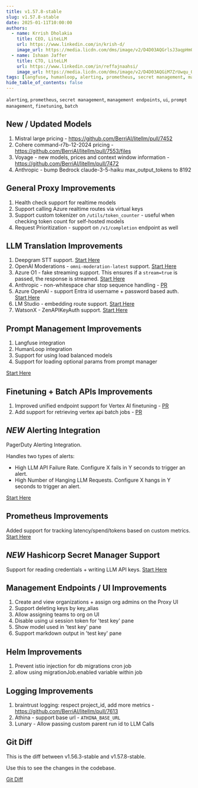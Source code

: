```yaml
---
title: v1.57.8-stable
slug: v1.57.8-stable
date: 2025-01-11T10:00:00
authors:
  - name: Krrish Dholakia
    title: CEO, LiteLLM
    url: https://www.linkedin.com/in/krish-d/
    image_url: https://media.licdn.com/dms/image/v2/D4D03AQGrlsJ3aqpHmQ/profile-displayphoto-shrink_400_400/B4DZSAzgP7HYAg-/0/1737327772964?e=1749686400&v=beta&t=Hkl3U8Ps0VtvNxX0BNNq24b4dtX5wQaPFp6oiKCIHD8
  - name: Ishaan Jaffer
    title: CTO, LiteLLM
    url: https://www.linkedin.com/in/reffajnaahsi/
    image_url: https://media.licdn.com/dms/image/v2/D4D03AQGiM7ZrUwqu_Q/profile-displayphoto-shrink_800_800/profile-displayphoto-shrink_800_800/0/1675971026692?e=1741824000&v=beta&t=eQnRdXPJo4eiINWTZARoYTfqh064pgZ-E21pQTSy8jc
tags: [langfuse, humanloop, alerting, prometheus, secret management, management endpoints, ui, prompt management, finetuning, batch]
hide_table_of_contents: false
---
```


`alerting`, `prometheus`, `secret management`, `management endpoints`, `ui`, `prompt management`, `finetuning`, `batch`


## New / Updated Models

1. Mistral large pricing - https://github.com/BerriAI/litellm/pull/7452
2. Cohere command-r7b-12-2024 pricing - https://github.com/BerriAI/litellm/pull/7553/files
3. Voyage - new models, prices and context window information - https://github.com/BerriAI/litellm/pull/7472
4. Anthropic - bump Bedrock claude-3-5-haiku max_output_tokens to 8192

## General Proxy Improvements

1. Health check support for realtime models 
2. Support calling Azure realtime routes via virtual keys 
3. Support custom tokenizer on `/utils/token_counter` - useful when checking token count for self-hosted models 
4. Request Prioritization - support on `/v1/completion` endpoint as well 

## LLM Translation Improvements

1. Deepgram STT support. [Start Here](https://docs.litellm.ai/docs/providers/deepgram)
2. OpenAI Moderations - `omni-moderation-latest` support. [Start Here](https://docs.litellm.ai/docs/moderation)
3. Azure O1 - fake streaming support. This ensures if a `stream=true` is passed, the response is streamed. [Start Here](https://docs.litellm.ai/docs/providers/azure)
4. Anthropic - non-whitespace char stop sequence handling - [PR](https://github.com/BerriAI/litellm/pull/7484)
5. Azure OpenAI - support Entra id username + password based auth. [Start Here](https://docs.litellm.ai/docs/providers/azure#entrata-id---use-tenant_id-client_id-client_secret)
6. LM Studio - embedding route support. [Start Here](https://docs.litellm.ai/docs/providers/lm-studio)
7. WatsonX - ZenAPIKeyAuth support. [Start Here](https://docs.litellm.ai/docs/providers/watsonx)
    
## Prompt Management Improvements

1. Langfuse integration
2. HumanLoop integration 
3. Support for using load balanced models 
4. Support for loading optional params from prompt manager 

[Start Here](https://docs.litellm.ai/docs/proxy/prompt_management)

## Finetuning + Batch APIs Improvements

1. Improved unified endpoint support for Vertex AI finetuning - [PR](https://github.com/BerriAI/litellm/pull/7487)
2. Add support for retrieving vertex api batch jobs - [PR](https://github.com/BerriAI/litellm/commit/13f364682d28a5beb1eb1b57f07d83d5ef50cbdc)

## *NEW* Alerting Integration

PagerDuty Alerting Integration. 

Handles two types of alerts:

- High LLM API Failure Rate. Configure X fails in Y seconds to trigger an alert.
- High Number of Hanging LLM Requests. Configure X hangs in Y seconds to trigger an alert.


[Start Here](https://docs.litellm.ai/docs/proxy/pagerduty)

## Prometheus Improvements

Added support for tracking latency/spend/tokens based on custom metrics. [Start Here](https://docs.litellm.ai/docs/proxy/prometheus#beta-custom-metrics)

## *NEW* Hashicorp Secret Manager Support 

Support for reading credentials + writing LLM API keys. [Start Here](https://docs.litellm.ai/docs/secret#hashicorp-vault)

## Management Endpoints / UI Improvements

1. Create and view organizations + assign org admins on the Proxy UI
2. Support deleting keys by key_alias
3. Allow assigning teams to org on UI
4. Disable using ui session token for 'test key' pane
5. Show model used in 'test key' pane 
6. Support markdown output in 'test key' pane

## Helm Improvements

1. Prevent istio injection for db migrations cron job
2. allow using migrationJob.enabled variable within job

## Logging Improvements

1. braintrust logging: respect project_id, add more metrics  - https://github.com/BerriAI/litellm/pull/7613
2. Athina - support base url - `ATHINA_BASE_URL`
3. Lunary - Allow passing custom parent run id to LLM Calls 



## Git Diff 

This is the diff between v1.56.3-stable and v1.57.8-stable. 

Use this to see the changes in the codebase. 

[Git Diff](https://github.com/BerriAI/litellm/compare/v1.56.3-stable...189b67760011ea313ca58b1f8bd43aa74fbd7f55)